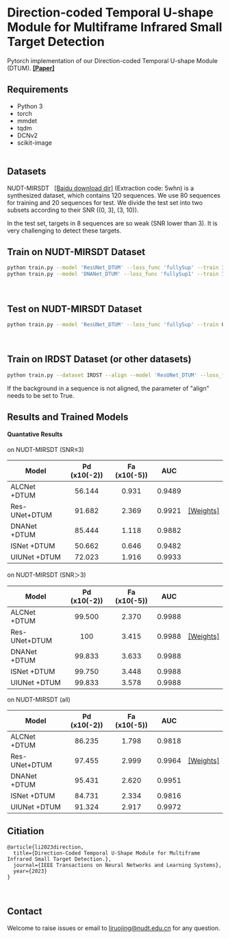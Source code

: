 # Direction-coded Temporal U-shape Module for Multiframe Infrared Small Target Detection

Pytorch implementation of our Direction-coded Temporal U-shape Module (DTUM).&nbsp;[**[Paper]**](https://ieeexplore.ieee.org/stamp/stamp.jsp?tp=&arnumber=10321723)


## Requirements
- Python 3
- torch
- mmdet
- tqdm
- DCNv2
- scikit-image
<br><br>

## Datasets

NUDT-MIRSDT &nbsp; [[Baidu download dir]](https://pan.baidu.com/s/1pSN350eurMafLiHBQBnrPA?pwd=5whn) (Extraction code: 5whn)
is a synthesized dataset, which contains 120 sequences. We use 80 sequences for training and 20 sequences for test.
We divide the test set into two subsets according to their SNR ((0, 3], (3, 10)).

In the test set, targets in 8 sequences are so weak (SNR lower than 3). It is very challenging to detect these targets.


## Train on NUDT-MIRSDT Dataset
```bash
python train.py --model 'ResUNet_DTUM' --loss_func 'fullySup' --train 1 --test 0 --fullySupervised True
python train.py --model 'DNANet_DTUM' --loss_func 'fullySup1' --train 1 --test 0 --fullySupervised True --SpatialDeepSup False
```
<br>


## Test on NUDT-MIRSDT Dataset
```bash
python train.py --model 'ResUNet_DTUM' --loss_func 'fullySup' --train 0 --test 1 --pth_path [trained model path]
```
<br>


## Train on IRDST Dataset (or other datasets)
```bash
python train.py --dataset IRDST --align --model 'ResUNet_DTUM' --loss_func 'fullySup' --train 1 --test 0 --fullySupervised True
```
If the background in a sequence is not aligned, the parameter of "align" needs to be set to True.
<br>


## Results and Trained Models

#### Quantative Results 

on NUDT-MIRSDT (SNR≤3)

| Model         | Pd (x10(-2))|  Fa (x10(-5)) | AUC ||
| ------------- |:-------------:|:-----:|:-----:|:-----:|
| ALCNet  +DTUM | 56.144 | 0.931 | 0.9489|
| Res-UNet+DTUM | 91.682 | 2.369 | 0.9921 | [[Weights]](https://github.com/TinaLRJ/Multi-frame-infrared-small-target-detection-DTUM/blob/main/results/ResUNet_DTUM_SpatialDeepSupFalse_fullySup/ResUNet_DTUM.pth) |
| DNANet  +DTUM | 85.444 | 1.118 | 0.9882 |
| ISNet   +DTUM | 50.662 | 0.646 | 0.9482 |
| UIUNet  +DTUM | 72.023 | 1.916 | 0.9933 |


on NUDT-MIRSDT (SNR＞3)

| Model         | Pd (x10(-2))|  Fa (x10(-5)) | AUC ||
| ------------- |:-------------:|:-----:|:-----:|:-----:|
| ALCNet  +DTUM | 99.500 | 2.370 | 0.9988|
| Res-UNet+DTUM | 100    | 3.415 | 0.9988 | [[Weights]](https://github.com/TinaLRJ/Multi-frame-infrared-small-target-detection-DTUM/blob/main/results/ResUNet_DTUM_SpatialDeepSupFalse_fullySup/ResUNet_DTUM.pth) |
| DNANet  +DTUM | 99.833 | 3.633 | 0.9988 |
| ISNet   +DTUM | 99.750 | 3.448 | 0.9988 |
| UIUNet  +DTUM | 99.833 | 3.578 | 0.9988 |


on NUDT-MIRSDT (all)

| Model         | Pd (x10(-2))|  Fa (x10(-5)) | AUC ||
| ------------- |:-------------:|:-----:|:-----:|:-----:|
| ALCNet  +DTUM | 86.235 | 1.798 | 0.9818|
| Res-UNet+DTUM | 97.455 | 2.999 | 0.9964 | [[Weights]](https://github.com/TinaLRJ/Multi-frame-infrared-small-target-detection-DTUM/blob/main/results/ResUNet_DTUM_SpatialDeepSupFalse_fullySup/ResUNet_DTUM.pth) |
| DNANet  +DTUM | 95.431 | 2.620 | 0.9951 |
| ISNet   +DTUM | 84.731 | 2.334 | 0.9816 |
| UIUNet  +DTUM | 91.324 | 2.917 | 0.9972 |

## Citiation
```
@article{li2023direction,
  title={Direction-Coded Temporal U-Shape Module for Multiframe Infrared Small Target Detection.},
  journal={IEEE Transactions on Neural Networks and Learning Systems},
  year={2023}
}
```
<br>

## Contact
Welcome to raise issues or email to [liruojing@nudt.edu.cn](liruojing@nudt.edu.cn) for any question.

